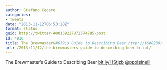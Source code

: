 ```yaml
---
author: Stefano Cecere
categories:
- Tweets
date: "2013-11-12T06:53:20Z"
format: status
guid: http://twitter-400139227872374785-post
id: 4816
title: The Brewmaster&#039;s Guide to Describing Beer http://t&#8230;
url: /2013/11/12/the-brewmasters-guide-to-describing-beer-httpt/
---
```


The Brewmaster&#8217;s Guide to Describing Beer [bit.ly/HStjzb](http://bit.ly/HStjzb) [@ppolsinelli](http://twitter.com/ppolsinelli)